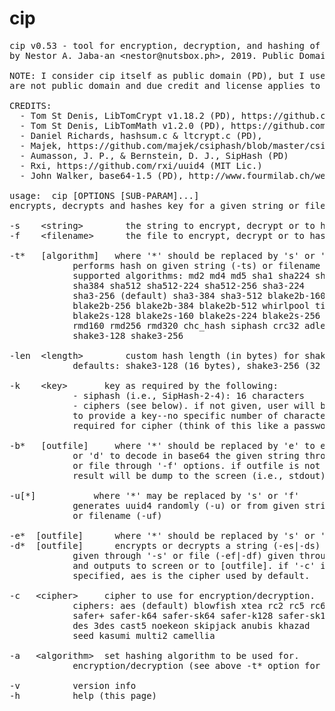 # cip
<pre>
cip v0.53 - tool for encryption, decryption, and hashing of given string or file
by Nestor A. Jaba-an &lt;nestor@nutsbox.ph&gt;, 2019. Public Domain.

NOTE: I consider cip itself as public domain (PD), but I used some libraries that
are not public domain and due credit and license applies to these libraries.

CREDITS:
  - Tom St Denis, LibTomCrypt v1.18.2 (PD), https://github.com/libtom/libtomcrypt
  - Tom St Denis, LibTomMath v1.2.0 (PD), https://github.com/libtom/libtommath
  - Daniel Richards, hashsum.c & ltcrypt.c (PD), <kyhwana@world-net.co.nz>
  - Majek, https://github.com/majek/csiphash/blob/master/csiphash.c (MIT Lic.)
  - Aumasson, J. P., & Bernstein, D. J., SipHash (PD)
  - Rxi, https://github.com/rxi/uuid4 (MIT Lic.)
  - John Walker, base64-1.5 (PD), http://www.fourmilab.ch/webtools/base64/index.html

usage:	cip [OPTIONS [SUB-PARAM]...]
encrypts, decrypts and hashes key for a given string or file

-s    &lt;string&gt;		the string to encrypt, decrypt or to hash
-f    &lt;filename&gt;		the file to encrypt, decrypt or to hash

-t*   [algorithm]	where '*' should be replaced by 's' or 'f'
			performs hash on given string (-ts) or filename (-tf)
			supported algorithms: md2 md4 md5 sha1 sha224 sha256
			sha384 sha512 sha512-224 sha512-256 sha3-224
			sha3-256 (default) sha3-384 sha3-512 blake2b-160
			blake2b-256 blake2b-384 blake2b-512 whirlpool tiger
			blake2s-128 blake2s-160 blake2s-224 blake2s-256 rmd128
			rmd160 rmd256 rmd320 chc_hash siphash crc32 adler32
			shake3-128 shake3-256
      
-len  &lt;length&gt;		custom hash length (in bytes) for shake3-128/256.
			defaults: shake3-128 (16 bytes), shake3-256 (32 bytes)

-k    &lt;key&gt;		key as required by the following:
			- siphash (i.e., SipHash-2-4): 16 characters
			- ciphers (see below). if not given, user will be prompted
			to provide a key--no specific number of characters
			required for cipher (think of this like a password)

-b*   [outfile]		where '*' should be replaced by 'e' to encode
			or 'd' to decode in base64 the given string through '-s'
			or file through '-f' options. if outfile is not specified,
			result will be dump to the screen (i.e., stdout)

-u[*]			where '*' may be replaced by 's' or 'f'
			generates uuid4 randomly (-u) or from given string (-us)
			or filename (-uf)

-e*  [outfile]		where '*' should be replaced by 's' or 'f'
-d*  [outfile]		encrypts or decrypts a string (-es|-ds)
			given through '-s' or file (-ef|-df) given through '-f'
			and outputs to screen or to [outfile]. if '-c' is not
			specified, aes is the cipher used by default.

-c   &lt;cipher&gt;		cipher to use for encryption/decryption.
			ciphers: aes (default) blowfish xtea rc2 rc5 rc6 twofish
			safer+ safer-k64 safer-sk64 safer-k128 safer-sk128
			des 3des cast5 noekeon skipjack anubis khazad
			seed kasumi multi2 camellia

-a   &lt;algorithm&gt;	set hashing algorithm to be used for.
			encryption/decryption (see above -t* option for list)

-v			version info
-h			help (this page)
</pre>
